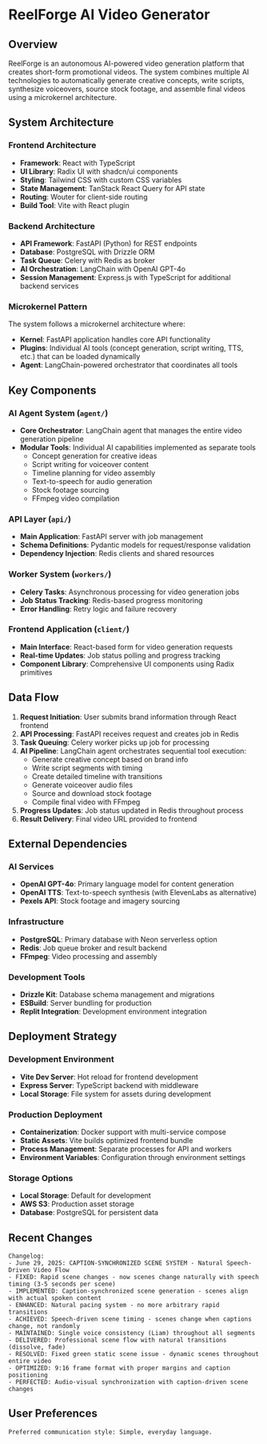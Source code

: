 # ReelForge AI Video Generator

## Overview

ReelForge is an autonomous AI-powered video generation platform that creates short-form promotional videos. The system combines multiple AI technologies to automatically generate creative concepts, write scripts, synthesize voiceovers, source stock footage, and assemble final videos using a microkernel architecture.

## System Architecture

### Frontend Architecture
- **Framework**: React with TypeScript
- **UI Library**: Radix UI with shadcn/ui components
- **Styling**: Tailwind CSS with custom CSS variables
- **State Management**: TanStack React Query for API state
- **Routing**: Wouter for client-side routing
- **Build Tool**: Vite with React plugin

### Backend Architecture
- **API Framework**: FastAPI (Python) for REST endpoints
- **Database**: PostgreSQL with Drizzle ORM
- **Task Queue**: Celery with Redis as broker
- **AI Orchestration**: LangChain with OpenAI GPT-4o
- **Session Management**: Express.js with TypeScript for additional backend services

### Microkernel Pattern
The system follows a microkernel architecture where:
- **Kernel**: FastAPI application handles core API functionality
- **Plugins**: Individual AI tools (concept generation, script writing, TTS, etc.) that can be loaded dynamically
- **Agent**: LangChain-powered orchestrator that coordinates all tools

## Key Components

### AI Agent System (`agent/`)
- **Core Orchestrator**: LangChain agent that manages the entire video generation pipeline
- **Modular Tools**: Individual AI capabilities implemented as separate tools
  - Concept generation for creative ideas
  - Script writing for voiceover content
  - Timeline planning for video assembly
  - Text-to-speech for audio generation
  - Stock footage sourcing
  - FFmpeg video compilation

### API Layer (`api/`)
- **Main Application**: FastAPI server with job management
- **Schema Definitions**: Pydantic models for request/response validation
- **Dependency Injection**: Redis clients and shared resources

### Worker System (`workers/`)
- **Celery Tasks**: Asynchronous processing for video generation jobs
- **Job Status Tracking**: Redis-based progress monitoring
- **Error Handling**: Retry logic and failure recovery

### Frontend Application (`client/`)
- **Main Interface**: React-based form for video generation requests
- **Real-time Updates**: Job status polling and progress tracking
- **Component Library**: Comprehensive UI components using Radix primitives

## Data Flow

1. **Request Initiation**: User submits brand information through React frontend
2. **API Processing**: FastAPI receives request and creates job in Redis
3. **Task Queuing**: Celery worker picks up job for processing
4. **AI Pipeline**: LangChain agent orchestrates sequential tool execution:
   - Generate creative concept based on brand info
   - Write script segments with timing
   - Create detailed timeline with transitions
   - Generate voiceover audio files
   - Source and download stock footage
   - Compile final video with FFmpeg
5. **Progress Updates**: Job status updated in Redis throughout process
6. **Result Delivery**: Final video URL provided to frontend

## External Dependencies

### AI Services
- **OpenAI GPT-4o**: Primary language model for content generation
- **OpenAI TTS**: Text-to-speech synthesis (with ElevenLabs as alternative)
- **Pexels API**: Stock footage and imagery sourcing

### Infrastructure
- **PostgreSQL**: Primary database with Neon serverless option
- **Redis**: Job queue broker and result backend
- **FFmpeg**: Video processing and assembly

### Development Tools
- **Drizzle Kit**: Database schema management and migrations
- **ESBuild**: Server bundling for production
- **Replit Integration**: Development environment integration

## Deployment Strategy

### Development Environment
- **Vite Dev Server**: Hot reload for frontend development
- **Express Server**: TypeScript backend with middleware
- **Local Storage**: File system for assets during development

### Production Deployment
- **Containerization**: Docker support with multi-service compose
- **Static Assets**: Vite builds optimized frontend bundle
- **Process Management**: Separate processes for API and workers
- **Environment Variables**: Configuration through environment settings

### Storage Options
- **Local Storage**: Default for development
- **AWS S3**: Production asset storage
- **Database**: PostgreSQL for persistent data

## Recent Changes

```
Changelog:
- June 29, 2025: CAPTION-SYNCHRONIZED SCENE SYSTEM - Natural Speech-Driven Video Flow
- FIXED: Rapid scene changes - now scenes change naturally with speech timing (3-5 seconds per scene)
- IMPLEMENTED: Caption-synchronized scene generation - scenes align with actual spoken content  
- ENHANCED: Natural pacing system - no more arbitrary rapid transitions
- ACHIEVED: Speech-driven scene timing - scenes change when captions change, not randomly
- MAINTAINED: Single voice consistency (Liam) throughout all segments
- DELIVERED: Professional scene flow with natural transitions (dissolve, fade)
- RESOLVED: Fixed green static scene issue - dynamic scenes throughout entire video
- OPTIMIZED: 9:16 frame format with proper margins and caption positioning
- PERFECTED: Audio-visual synchronization with caption-driven scene changes
```

## User Preferences

```
Preferred communication style: Simple, everyday language.
```